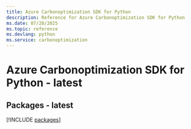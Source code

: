 ```yaml
---
title: Azure Carbonoptimization SDK for Python
description: Reference for Azure Carbonoptimization SDK for Python
ms.date: 07/28/2025
ms.topic: reference
ms.devlang: python
ms.service: carbonoptimization
---
```

# Azure Carbonoptimization SDK for Python - latest
## Packages - latest
[!INCLUDE [packages](carbonoptimization-index.md)]
